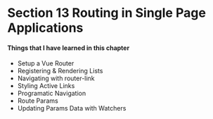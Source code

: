 # Section 13 Routing in Single Page Applications

#### Things that I have learned in this chapter

- Setup a Vue Router
- Registering & Rendering Lists
- Navigating with router-link
- Styling Active Links
- Programatic Navigation
- Route Params
- Updating Params Data with Watchers
